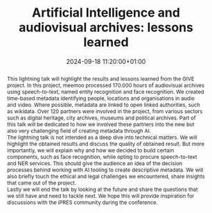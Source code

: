 ---
abstract: "This lightning talk will highlight the results and lessons learned from
  the GIVE project. In this project, meemoo processed 170.000 hours of audiovisual
  archives using speech-to-text, named entity recognition and face recognition. We
  created time-based metadata identifying people, locations and organisations in audio
  and video. Where possible, metadata are linked to open linked authorities, such
  as wikidata. Over 120 partners were involved in the project, from various sectors
  such as digital heritage, city archives, museums and political archives. Part of
  this talk will be dedicated to how we involved these partners into the new but also
  very challenging field of creating metadata through AI. \n\nThe lightning talk is
  not intended as a deep dive into technical matters. We will highlight the obtained
  results and discuss the quality of obtained result. But more importantly, we will
  explain why and how we decided to build certain components, such as face recognition,
  while opting to procure speech-to-text and NER services. This should give the audience
  an idea of the decision processes behind working with AI tooling to create descriptive
  metadata. We will also briefly touch the ethical and legal challenges we encountered,
  share insights that came out of the project.\n\nLastly we will end the talk by looking
  at the future and share the questions that we still have and need to tackle next.
  We hope this will provide inspiration for discussions with the iPRES community during
  the conference."
creators:
- Matthias Priem
date: 2024-09-18 11:20:00+01:00
document_url: https://zenodo.org/records/13734493
grand_parent: iPRES
institutions: []
keywords:
- metadata standards and implementation
- scaling up
landing_page_url: https://zenodo.org/records/13734493
language: eng
layout: publication
license: Creative Commons Zero (CC0-1.0)
notes_url: https://docs.google.com/document/d/1b42Bd_pn9__lo1qwjKqh3fB46M9Dt_1hjO4ATMggwvg/edit#heading=h.3motvki8sysj
parent: iPRES 2024
publication_type: lightning talk
size: null
slides_url: https://zenodo.org/records/13734493
source_name: iPRES
stream_url: https://www.archief.vlaanderen.be/archief/records/dossiers/5acb210228ce4315ae650812d056a482329eb83ed2dc42398a51505dc153be81/documents/c4ff0ba130054fff8dfd6d0fb3f33463d66167c2df83459e89304b6b9778c302
title: 'Artificial Intelligence and audiovisual archives: lessons learned'
year: 2024
---